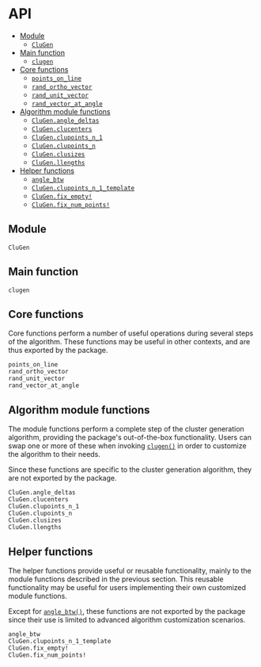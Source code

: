 # API

* [Module](@ref)
  * [`CluGen`](@ref)
* [Main function](@ref)
  * [`clugen`](@ref)
* [Core functions](@ref)
  * [`points_on_line`](@ref)
  * [`rand_ortho_vector`](@ref)
  * [`rand_unit_vector`](@ref)
  * [`rand_vector_at_angle`](@ref)
* [Algorithm module functions](@ref)
  * [`CluGen.angle_deltas`](@ref)
  * [`CluGen.clucenters`](@ref)
  * [`CluGen.clupoints_n_1`](@ref)
  * [`CluGen.clupoints_n`](@ref)
  * [`CluGen.clusizes`](@ref)
  * [`CluGen.llengths`](@ref)
* [Helper functions](@ref)
  * [`angle_btw`](@ref)
  * [`CluGen.clupoints_n_1_template`](@ref)
  * [`CluGen.fix_empty!`](@ref)
  * [`CluGen.fix_num_points!`](@ref)

## Module

```@docs
CluGen
```

## Main function

```@docs
clugen
```

## Core functions

Core functions perform a number of useful operations during several steps of the
algorithm. These functions may be useful in other contexts, and are thus exported
by the package.

```@docs
points_on_line
rand_ortho_vector
rand_unit_vector
rand_vector_at_angle
```

## Algorithm module functions

The module functions perform a complete step of the cluster generation algorithm,
providing the package's out-of-the-box functionality. Users can swap one or more
of these when invoking [`clugen()`](@ref) in order to customize the algorithm to
their needs.

Since these functions are specific to the cluster generation algorithm, they are
not exported by the package.

```@docs
CluGen.angle_deltas
CluGen.clucenters
CluGen.clupoints_n_1
CluGen.clupoints_n
CluGen.clusizes
CluGen.llengths
```

## Helper functions

The helper functions provide useful or reusable functionality, mainly to the
module functions described in the previous section. This reusable functionality
may be useful for users implementing their own customized module functions.

Except for [`angle_btw()`](@ref), these functions are not exported by the
package since their use is limited to advanced algorithm customization scenarios.

```@docs
angle_btw
CluGen.clupoints_n_1_template
CluGen.fix_empty!
CluGen.fix_num_points!
```
